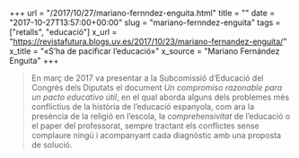 +++
url = "/2017/10/27/mariano-fernndez-enguita.html"
title = ""
date = "2017-10-27T13:57:00+00:00"
slug = "mariano-fernndez-enguita"
tags = ["retalls", "educació"]
x_url = "https://revistafutura.blogs.uv.es/2017/10/23/mariano-fernandez-enguita/"
x_title = "«S’ha de pacificar l’educació»"
x_source = "Mariano Fernández Enguita"
+++


> En març de 2017 va presentar a la Subcomissió d’Educació del Congrés dels Diputats el document *Un compromiso razonable para un pacto educativo útil*, en el qual aborda alguns dels problemes més conflictius de la història de l’educació espanyola, com ara la presència de la religió en l’escola, la *comprehensivitat* de l’educació o el paper del professorat, sempre tractant els conflictes sense complaure ningú i acompanyant cada diagnòstic amb una proposta de solució.
